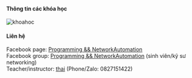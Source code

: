 #### Thông tin các khóa học
![khoahoc](https://scontent.fhan14-2.fna.fbcdn.net/v/t1.6435-9/182308434_1225929677865413_6160627026558284598_n.jpg?_nc_cat=104&ccb=1-3&_nc_sid=825194&_nc_ohc=UljSnUKjv1wAX9xFvHa&_nc_ht=scontent.fhan14-2.fna&oh=86b548847729735a558caaa3d9db7127&oe=60E26AC4)                
          

#### Liên hệ
Facebook page: [Programming && NetworkAutomation](https://www.facebook.com/programmingna2001/)     
Facebook group: [Programming && NetworkAutomation](https://www.facebook.com/groups/programmingna2001/) (sinh viên/kỹ sư networking)              
Teacher/instructor: [thai](https://www.facebook.com/thaiquocvo2001) (Phone/Zalo: 0827151422)                                      
